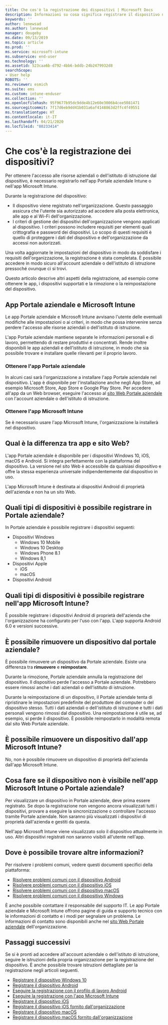 ```yaml
---
title: Che cos'è la registrazione dei dispositivi | Microsoft Docs
description: Informazioni su cosa significa registrare il dispositivo nell'app Portale aziendale e in Microsoft Intune.
keywords: ''
author: lenewsad
ms.author: lanewsad
manager: dougeby
ms.date: 09/13/2019
ms.topic: article
ms.prod: ''
ms.service: microsoft-intune
ms.subservice: end-user
ms.technology: ''
ms.assetid: 523caa6b-d792-4bb6-bddb-24b2479932d8
searchScope:
- User help
ROBOTS: ''
ms.reviewer: esmich
ms.suite: ems
ms.custom: intune-enduser
ms.collection: ''
ms.openlocfilehash: 95f9677b95dc9dde4b12e60e3006b4cee5081471
ms.sourcegitcommit: 7f17d6eb9dd41b031a6af4148863d2ffc4f49551
ms.translationtype: HT
ms.contentlocale: it-IT
ms.lasthandoff: 04/21/2020
ms.locfileid: "80233414"
---
```

# <a name="what-is-device-enrollment"></a>Che cos'è la registrazione dei dispositivi?
Per ottenere l'accesso alle risorse aziendali o dell'istituto di istruzione dal dispositivo, è necessario registrarlo nell'app Portale aziendale Intune o nell'app Microsoft Intune. 

Durante la registrazione del dispositivo:

* Il dispositivo viene registrato nell'organizzazione. Questo passaggio assicura che l'utente sia autorizzato ad accedere alla posta elettronica, alle app e al Wi-Fi dell'organizzazione. 
* I criteri di gestione dei dispositivi dell'organizzazione vengono applicati al dispositivo. I criteri possono includere requisiti per elementi quali crittografia e password dei dispositivi. Lo scopo di questi requisiti è quello di proteggere i dati del dispositivo e dell'organizzazione da accessi non autorizzati.

Una volta aggiornate le impostazioni del dispositivo in modo da soddisfare i requisiti dell'organizzazione, la registrazione è stata completata. È possibile accedere in modo sicuro all'account aziendale o dell'istituto di istruzione pressoché ovunque ci si trovi.  

Questo articolo descrive altri aspetti della registrazione, ad esempio come ottenere le app, i dispositivi supportati e la rimozione o la reimpostazione del dispositivo.  

## <a name="company-portal-and-microsoft-intune-app"></a>App Portale aziendale e Microsoft Intune

Le app Portale aziendale e Microsoft Intune avvisano l'utente delle eventuali modifiche alle impostazioni o ai criteri, in modo che possa intervenire senza perdere l'accesso alle risorse aziendali o dell'istituto di istruzione. 

L'app Portale aziendale mantiene separate le informazioni personali e di lavoro, permettendo di restare produttivi e concentrati. Rende inoltre disponibili le app aziendali e dell'istituto di istruzione, in modo che sia possibile trovare e installare quelle rilevanti per il proprio lavoro.  

### <a name="get-company-portal"></a>Ottenere l'app Portale aziendale

In alcuni casi sarà l'organizzazione a installare l'app Portale aziendale nel dispositivo. L'app è disponibile per l'installazione anche negli App Store, ad esempio Microsoft Store, App Store e Google Play Store. Per accedere all'app da un Web browser, eseguire l'accesso al [sito Web Portale aziendale](https://go.microsoft.com/fwlink/?linkid=2010980) con l'account aziendale o dell'istituto di istruzione.  

### <a name="get-microsoft-intune-app"></a>Ottenere l'app Microsoft Intune

Se è necessario usare l'app Microsoft Intune, l'organizzazione la installerà nel dispositivo.  

## <a name="whats-the-difference-between-the-apps-and-the-website"></a>Qual è la differenza tra app e sito Web?
L'app Portale aziendale è disponibile per i dispositivi Windows 10, iOS, macOS e Android. Si integra perfettamente con la piattaforma del dispositivo. La versione nel sito Web è accessibile da qualsiasi dispositivo e offre la stessa esperienza universale indipendentemente dal dispositivo in uso. 

L'app Microsoft Intune è destinata ai dispositivi Android di proprietà dell'azienda e non ha un sito Web.  

## <a name="what-kind-of-devices-can-you-enroll-with-company-portal"></a>Quali tipi di dispositivi è possibile registrare in Portale aziendale?
In Portale aziendale è possibile registrare i dispositivi seguenti:  

- Dispositivi Windows
  - Windows 10 Mobile
  - Windows 10 Desktop
  - Windows Phone 8.1
  - Windows 8,1
- Dispositivi Apple
    - iOS
    - macOS
- Dispositivi Android


## <a name="what-kind-of-devices-can-you-enroll-with-the-microsoft-intune-app"></a>Quali tipi di dispositivi è possibile registrare nell'app Microsoft Intune?  
È possibile registrare i dispositivi Android di proprietà dell'azienda che l'organizzazione ha configurato per l'uso con l'app. L'app supporta Android 6.0 e versioni successive. 

## <a name="can-you-remove-a-device-from-the-company-portal"></a>È possibile rimuovere un dispositivo dal portale aziendale?
È possibile rimuovere un dispositivo da Portale aziendale. Esiste una differenza tra **rimuovere** e **reimpostare**.

Durante la rimozione, Portale aziendale annulla la registrazione del dispositivo. Il dispositivo perde l'accesso a Portale aziendale. Potrebbero essere rimossi anche i dati aziendali o dell'istituto di istruzione. 

Durante la reimpostazione di un dispositivo, il Portale aziendale tenta di ripristinare le impostazioni predefinite del produttore del computer o del dispositivo stesso. Tutti i dati aziendali o dell'istituto di istruzione e tutti i dati personali vengono rimossi dal dispositivo. Una reimpostazione è utile se, ad esempio, si perde il dispositivo. È possibile reimpostarlo in modalità remota dal sito Web Portale aziendale.  

## <a name="can-you-remove-a-device-from-the-microsoft-intune-app"></a>È possibile rimuovere un dispositivo dall'app Microsoft Intune?
No, non è possibile rimuovere un dispositivo di proprietà dell'azienda dall'app Microsoft Intune.  

## <a name="what-if-i-cant-see-my-device-in-the-company-portal-or-microsoft-intune-app"></a>Cosa fare se il dispositivo non è visibile nell'app Microsoft Intune o Portale aziendale?
Per visualizzare un dispositivo in Portale aziendale, deve prima essere registrato. Se dopo la registrazione non vengono ancora visualizzati tutti i dispositivi, provare a eseguire la sincronizzazione o controllare l'accesso tramite Portale aziendale. Non saranno più visualizzati i dispositivi di proprietà dall'azienda e gestiti da questa.

Nell'app Microsoft Intune viene visualizzato solo il dispositivo attualmente in uso. Altri dispositivi registrati non saranno visibili all'utente nell'app.  

## <a name="where-else-can-i-go-for-help"></a>Dove è possibile trovare altre informazioni?  
Per risolvere i problemi comuni, vedere questi documenti specifici della piattaforma:  

- [Risolvere problemi comuni con il dispositivo Android](check-compliance-on-your-device-android.md)  
- [Risolvere problemi comuni con il dispositivo iOS](troubleshoot-your-device-ios.md)
- [Risolvere problemi comuni con il dispositivo macOS](troubleshoot-your-device-macos.md)
- [Risolvere problemi comuni con il dispositivo Windows](troubleshoot-your-device-windows.md)

È anche possibile contattare il responsabile del supporto IT. Le app Portale aziendale e Microsoft Intune offrono pagine di guida e supporto tecnico con le informazioni di contatto e i modi per segnalare un problema. Le informazioni di contatto sono disponibili anche nel [sito Web Portale aziendale](https://go.microsoft.com/fwlink/?linkid=2010980) dell'organizzazione.  

## <a name="next-steps"></a>Passaggi successivi  

Se si è pronti ad accedere all'account aziendale o dell'istituto di istruzione, seguire le istruzioni della propria organizzazione per la registrazione del dispositivo. È anche possibile trovare istruzioni dettagliate per la registrazione negli articoli seguenti.

* [Registrare il dispositivo Windows 10](enroll-windows-10-device.md)
* [Registrare il dispositivo Android](enroll-device-android-company-portal.md)
* [Eseguire la registrazione con il profilo di lavoro Android](enroll-device-android-work-profile.md)
* [Eseguire la registrazione con l'app Microsoft Intune](enroll-device-android-microsoft-intune-app.md)
* [Registrare il dispositivo iOS](enroll-your-device-in-intune-ios.md)
* [Registrare il dispositivo iOS fornito dall'organizzazione](enroll-your-device-dep-ios.md)
* [Registrare il dispositivo macOS](enroll-your-device-in-intune-macos-cp.md)
* [Registrare il dispositivo macOS fornito dall'organizzazione](enroll-company-device-macos.md)
